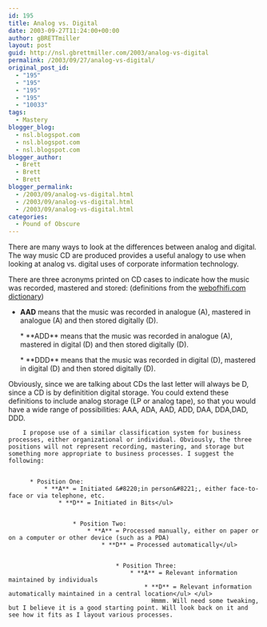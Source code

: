 ```yaml
---
id: 195
title: Analog vs. Digital
date: 2003-09-27T11:24:00+00:00
author: gBRETTmiller
layout: post
guid: http://nsl.gbrettmiller.com/2003/analog-vs-digital
permalink: /2003/09/27/analog-vs-digital/
original_post_id:
  - "195"
  - "195"
  - "195"
  - "195"
  - "10033"
tags:
  - Mastery
blogger_blog:
  - nsl.blogspot.com
  - nsl.blogspot.com
  - nsl.blogspot.com
blogger_author:
  - Brett
  - Brett
  - Brett
blogger_permalink:
  - /2003/09/analog-vs-digital.html
  - /2003/09/analog-vs-digital.html
  - /2003/09/analog-vs-digital.html
categories:
  - Pound of Obscure
---
```

There are many ways to look at the differences between analog and digital. The way music CD are produced provides a useful analogy to use when looking at analog vs. digital uses of corporate information technology.

There are three acronyms printed on CD cases to indicate how the music was recorded, mastered and stored: (definitions from the [webofhifi.com dictionary](http://www.webofhifi.com/cgi-bin/dictindex.pl))  


  * **AAD** means that the music was recorded in analogue (A), mastered in analogue (A) and then stored digitally (D).  
    </p> 
      * **ADD** means that the music was recorded in analogue (A), mastered in digital (D) and then stored digitally (D).  
        </p> 
          * **DDD** means that the music was recorded in digital (D), mastered in digital (D) and then stored digitally (D). </ul> 
            Obviously, since we are talking about CDs the last letter will always be D, since a CD is by definitition digital storage. You could extend these definitions to include analog storage (LP or analog tape), so that you would have a wide range of possibilities: AAA, ADA, AAD, ADD, DAA, DDA,DAD, DDD. 
            
            I propose use of a similar classification system for business processes, either organizational or individual. Obviously, the three positions will not represent recording, mastering, and storage but something more appropriate to business processes. I suggest the following:  
            
            
              * Position One: 
                  * **A** = Initiated &#8220;in person&#8221;, either face-to-face or via telephone, etc. 
                      * **D** = Initiated in Bits</ul> 
                        
                        
                          * Position Two: 
                              * **A** = Processed manually, either on paper or on a computer or other device (such as a PDA) 
                                  * **D** = Processed automatically</ul> 
                                    
                                    
                                      * Position Three: 
                                          * **A** = Relevant information maintained by individuals 
                                              * **D** = Relevant information automatically maintained in a central location</ul> </ul> 
                                                Hmmm. Will need some tweaking, but I believe it is a good starting point. Will look back on it and see how it fits as I layout various processes.